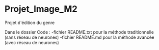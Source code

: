 # Projet_Image_M2
Projet d'édition du genre

Dans le dossier Code :
-fichier README.txt pour la méthode traditionnelle (sans réseau de neurones)
-fichier README.md pour la méthode avancée (avec réseau de neurones)
